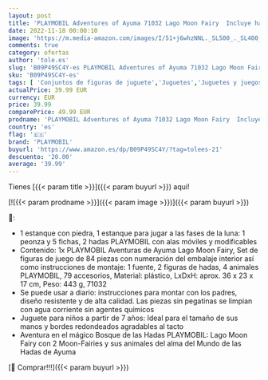 ```yaml
---
layout: post
title: 'PLAYMOBIL Adventures of Ayuma 71032 Lago Moon Fairy  Incluye hadas de juguete con alas de hadas móviles  Juguetes de hadas para niños a partir de 7 años'
date: 2022-11-18 00:00:10
image: 'https://m.media-amazon.com/images/I/51+j6whzNNL._SL500_._SL400_.jpg'
comments: true
category: ofertas
author: 'tole.es'
slug: 'B09P49SC4Y-es PLAYMOBIL Adventures of Ayuma 71032 Lago Moon Fairy...'
sku: 'B09P49SC4Y-es'
tags: [ 'Conjuntos de figuras de juguete','Juguetes','Juguetes y juegos','Muñecos y figuras','playmobil','🇪🇸', ]
actualPrice: 39.99 EUR
currency: EUR
price: 39.99
comparePrice: 49.99 EUR
prodname: 'PLAYMOBIL Adventures of Ayuma 71032 Lago Moon Fairy  Incluye hadas de juguete con alas de hadas móviles  Juguetes de hadas para niños a partir de 7 años'
country: 'es'
flag: '🇪🇸'
brand: 'PLAYMOBIL'
buyurl: 'https://www.amazon.es/dp/B09P49SC4Y/?tag=tolees-21'
descuento: '20.00'
average: '39.99'
---
```


Tienes [{{< param title >}}]({{< param buyurl >}}) aqui!

[![{{< param prodname >}}]({{< param image >}})]({{< param buyurl >}})

🔎:

- 1 estanque con piedra, 1 estanque para jugar a las fases de la luna: 1 peonza y 5 fichas, 2 hadas PLAYMOBIL con alas móviles y modificables
- Contenido: 1x PLAYMOBIL Aventuras de Ayuma Lago Moon Fairy, Set de figuras de juego de 84 piezas con numeración del embalaje interior así como instrucciones de montaje: 1 fuente, 2 figuras de hadas, 4 animales PLAYMOBIL, 79 accesorios, Material: plástico, LxDxH: aprox. 36 x 23 x 17 cm, Peso: 443 g, 71032
- Se puede usar a diario: instrucciones para montar con los padres, diseño resistente y de alta calidad. Las piezas sin pegatinas se limpian con agua corriente sin agentes químicos
- Juguete para niños a partir de 7 años: Ideal para el tamaño de sus manos y bordes redondeados agradables al tacto
- Aventura en el mágico Bosque de las Hadas PLAYMOBIL: Lago Moon Fairy con 2 Moon-Fairies y sus animales del alma del Mundo de las Hadas de Ayuma

[🛒 Comprar!!!]({{< param buyurl >}})
